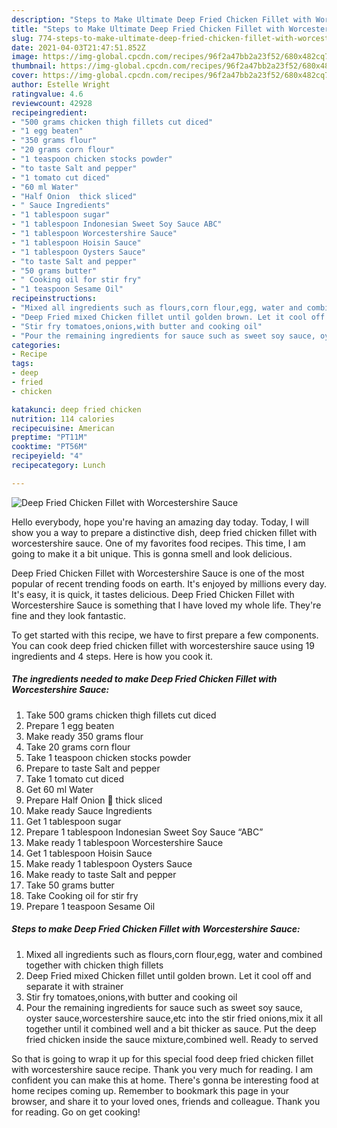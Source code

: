 ```yaml
---
description: "Steps to Make Ultimate Deep Fried Chicken Fillet with Worcestershire Sauce"
title: "Steps to Make Ultimate Deep Fried Chicken Fillet with Worcestershire Sauce"
slug: 774-steps-to-make-ultimate-deep-fried-chicken-fillet-with-worcestershire-sauce
date: 2021-04-03T21:47:51.852Z
image: https://img-global.cpcdn.com/recipes/96f2a47bb2a23f52/680x482cq70/deep-fried-chicken-fillet-with-worcestershire-sauce-recipe-main-photo.jpg
thumbnail: https://img-global.cpcdn.com/recipes/96f2a47bb2a23f52/680x482cq70/deep-fried-chicken-fillet-with-worcestershire-sauce-recipe-main-photo.jpg
cover: https://img-global.cpcdn.com/recipes/96f2a47bb2a23f52/680x482cq70/deep-fried-chicken-fillet-with-worcestershire-sauce-recipe-main-photo.jpg
author: Estelle Wright
ratingvalue: 4.6
reviewcount: 42928
recipeingredient:
- "500 grams chicken thigh fillets cut diced"
- "1 egg beaten"
- "350 grams flour"
- "20 grams corn flour"
- "1 teaspoon chicken stocks powder"
- "to taste Salt and pepper"
- "1 tomato cut diced"
- "60 ml Water"
- "Half Onion  thick sliced"
- " Sauce Ingredients"
- "1 tablespoon sugar"
- "1 tablespoon Indonesian Sweet Soy Sauce ABC"
- "1 tablespoon Worcestershire Sauce"
- "1 tablespoon Hoisin Sauce"
- "1 tablespoon Oysters Sauce"
- "to taste Salt and pepper"
- "50 grams butter"
- " Cooking oil for stir fry"
- "1 teaspoon Sesame Oil"
recipeinstructions:
- "Mixed all ingredients such as flours,corn flour,egg, water and combined together with chicken thigh fillets"
- "Deep Fried mixed Chicken fillet until golden brown. Let it cool off and separate it with strainer"
- "Stir fry tomatoes,onions,with butter and cooking oil"
- "Pour the remaining ingredients for sauce such as sweet soy sauce, oyster sauce,worcestershire sauce,etc into the stir fried onions,mix it all together until it combined well and a bit thicker as sauce. Put the deep fried chicken inside the sauce mixture,combined well. Ready to served"
categories:
- Recipe
tags:
- deep
- fried
- chicken

katakunci: deep fried chicken 
nutrition: 114 calories
recipecuisine: American
preptime: "PT11M"
cooktime: "PT56M"
recipeyield: "4"
recipecategory: Lunch

---
```



![Deep Fried Chicken Fillet with Worcestershire Sauce](https://img-global.cpcdn.com/recipes/96f2a47bb2a23f52/680x482cq70/deep-fried-chicken-fillet-with-worcestershire-sauce-recipe-main-photo.jpg)

Hello everybody, hope you're having an amazing day today. Today, I will show you a way to prepare a distinctive dish, deep fried chicken fillet with worcestershire sauce. One of my favorites food recipes. This time, I am going to make it a bit unique. This is gonna smell and look delicious.



Deep Fried Chicken Fillet with Worcestershire Sauce is one of the most popular of recent trending foods on earth. It's enjoyed by millions every day. It's easy, it is quick, it tastes delicious. Deep Fried Chicken Fillet with Worcestershire Sauce is something that I have loved my whole life. They're fine and they look fantastic.


To get started with this recipe, we have to first prepare a few components. You can cook deep fried chicken fillet with worcestershire sauce using 19 ingredients and 4 steps. Here is how you cook it.

<!--inarticleads1-->

##### The ingredients needed to make Deep Fried Chicken Fillet with Worcestershire Sauce:

1. Take 500 grams chicken thigh fillets cut diced
1. Prepare 1 egg beaten
1. Make ready 350 grams flour
1. Take 20 grams corn flour
1. Take 1 teaspoon chicken stocks powder
1. Prepare to taste Salt and pepper
1. Take 1 tomato cut diced
1. Get 60 ml Water
1. Prepare Half Onion 🧅 thick sliced
1. Make ready  Sauce Ingredients
1. Get 1 tablespoon sugar
1. Prepare 1 tablespoon Indonesian Sweet Soy Sauce “ABC”
1. Make ready 1 tablespoon Worcestershire Sauce
1. Get 1 tablespoon Hoisin Sauce
1. Make ready 1 tablespoon Oysters Sauce
1. Make ready to taste Salt and pepper
1. Take 50 grams butter
1. Take  Cooking oil for stir fry
1. Prepare 1 teaspoon Sesame Oil




<!--inarticleads2-->

##### Steps to make Deep Fried Chicken Fillet with Worcestershire Sauce:

1. Mixed all ingredients such as flours,corn flour,egg, water and combined together with chicken thigh fillets
1. Deep Fried mixed Chicken fillet until golden brown. Let it cool off and separate it with strainer
1. Stir fry tomatoes,onions,with butter and cooking oil
1. Pour the remaining ingredients for sauce such as sweet soy sauce, oyster sauce,worcestershire sauce,etc into the stir fried onions,mix it all together until it combined well and a bit thicker as sauce. Put the deep fried chicken inside the sauce mixture,combined well. Ready to served




So that is going to wrap it up for this special food deep fried chicken fillet with worcestershire sauce recipe. Thank you very much for reading. I am confident you can make this at home. There's gonna be interesting food at home recipes coming up. Remember to bookmark this page in your browser, and share it to your loved ones, friends and colleague. Thank you for reading. Go on get cooking!
